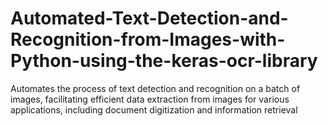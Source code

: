 # Automated-Text-Detection-and-Recognition-from-Images-with-Python-using-the-keras-ocr-library
Automates the process of text detection and recognition on a batch of images, facilitating efficient data extraction from images for various applications, including document digitization and information retrieval
